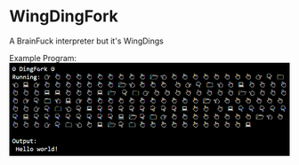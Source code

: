 # WingDingFork
A BrainFuck interpreter but it's WingDings

Example Program:
![Hello World](./ref/example.png)

